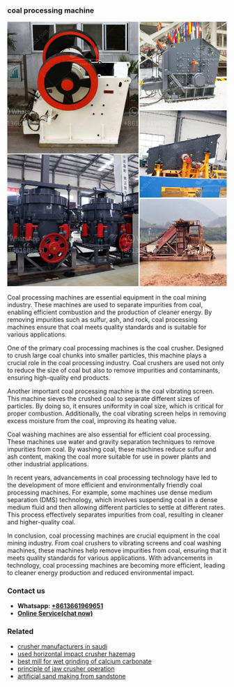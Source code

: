 <h3>coal processing machine</h3><img src='1702953027.jpg' alt=''><p>Coal processing machines are essential equipment in the coal mining industry. These machines are used to separate impurities from coal, enabling efficient combustion and the production of cleaner energy. By removing impurities such as sulfur, ash, and rock, coal processing machines ensure that coal meets quality standards and is suitable for various applications.</p><p>One of the primary coal processing machines is the coal crusher. Designed to crush large coal chunks into smaller particles, this machine plays a crucial role in the coal processing industry. Coal crushers are used not only to reduce the size of coal but also to remove impurities and contaminants, ensuring high-quality end products.</p><p>Another important coal processing machine is the coal vibrating screen. This machine sieves the crushed coal to separate different sizes of particles. By doing so, it ensures uniformity in coal size, which is critical for proper combustion. Additionally, the coal vibrating screen helps in removing excess moisture from the coal, improving its heating value.</p><p>Coal washing machines are also essential for efficient coal processing. These machines use water and gravity separation techniques to remove impurities from coal. By washing coal, these machines reduce sulfur and ash content, making the coal more suitable for use in power plants and other industrial applications.</p><p>In recent years, advancements in coal processing technology have led to the development of more efficient and environmentally friendly coal processing machines. For example, some machines use dense medium separation (DMS) technology, which involves suspending coal in a dense medium fluid and then allowing different particles to settle at different rates. This process effectively separates impurities from coal, resulting in cleaner and higher-quality coal.</p><p>In conclusion, coal processing machines are crucial equipment in the coal mining industry. From coal crushers to vibrating screens and coal washing machines, these machines help remove impurities from coal, ensuring that it meets quality standards for various applications. With advancements in technology, coal processing machines are becoming more efficient, leading to cleaner energy production and reduced environmental impact.</p><h3>Contact us</h3><ul><li><strong>Whatsapp:&nbsp;<a href="https://wa.me/8613661969651">+8613661969651</a></strong></li><li><a href="https://swt.shibang-china.com/?git&amp;zhl&amp;coal processing machine"><strong>Online Service(chat now)</strong></a></li></ul><h3>Related</h3><ul><li><a href='crusher manufacturers in saudi.md'>crusher manufacturers in saudi</a></li><li><a href='used horizontal impact crusher hazemag.md'>used horizontal impact crusher hazemag</a></li><li><a href='best mill for wet grinding of calcium carbonate.md'>best mill for wet grinding of calcium carbonate</a></li><li><a href='principle of jaw crusher operation.md'>principle of jaw crusher operation</a></li><li><a href='artificial sand making from sandstone.md'>artificial sand making from sandstone</a></li></ul>